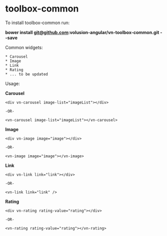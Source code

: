 toolbox-common
==============

To install toolbox-common run:

<strong>bower install git@github.com:volusion-angular/vn-toolbox-common.git  --save</strong>


Common widgets:

    * Carousel
    * Image
    * Link
    * Rating
    * ... to be updated

Usage:

<strong>Carousel</strong>

    <div vn-carousel image-list="imageList"></div>
    
    -OR-
    
    <vn-carousel image-list="imageList"></vn-carousel>

<strong>Image</strong>

    <div vn-image image="image"></div>
    
    -OR-
    
    <vn-image image="image"></vn-image>

<strong>Link</strong>

    <div vn-link link="link"></div>
    
    -OR-
    
    <vn-link link="link" />

<strong>Rating</strong>

    <div vn-rating rating-value="rating"></div>
    
    -OR-
    
    <vn-rating rating-value="rating"></vn-rating>
